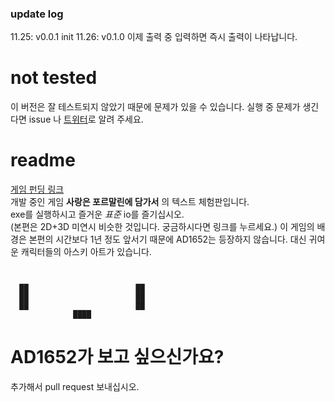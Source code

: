 ### update log
11.25: v0.0.1 init
11.26: v0.1.0 이제 출력 중 입력하면 즉시 출력이 나타납니다.
# not tested
이 버전은 잘 테스트되지 않았기 때문에 문제가 있을 수 있습니다. 실행 중 문제가 생긴다면 issue 나 [트위터](https://x.com/MELC0chopper)로 알려 주세요.
# readme
[게임 펀딩 링크](https://tumblbug.com/formallove)   
개발 중인 게임 **사랑은 포르말린에 담가서** 의 텍스트 체험판입니다.  
exe를 실행하시고 즐거운 *표준* io를 즐기십시오.  
(본편은 2D+3D 미연시 비슷한 것입니다. 궁금하시다면 링크를 누르세요.)
이 게임의 배경은 본편의 시간보다 1년 정도 앞서기 때문에 AD1652는 등장하지 않습니다.  대신 귀여운 캐릭터들의 아스키 아트가 있습니다.  
```
                               
                               
  ██                        ██ 
  ██                        ██ 
  ██                        ██ 
              ████             
```
   
# AD1652가 보고 싶으신가요? 
추가해서 pull request 보내십시오.
